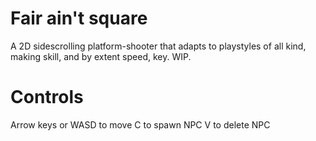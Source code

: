 # Fair ain't square

A 2D sidescrolling platform-shooter that adapts to playstyles of all kind, making skill, and by extent speed, 
key. WIP.

# Controls

Arrow keys or WASD to move
C to spawn NPC
V to delete NPC
